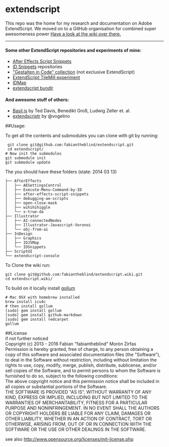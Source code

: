 extendscript
============

This repo was the home for my research and documentation on Adobe ExtendScript. We moved on to a GitHub organisation for combined super awesomeness power [Have a look at the wiki over there.](https://github.com/ExtendScript/wiki/wiki)  

-------

#### Some other ExtendScript repositories and experiments of mine:  

- [After Effects Script Snippets](https://github.com/fabiantheblind/after-effects-script-snippets)  
- [ID Snippets](https://github.com/fabiantheblind/IDSnippets) repositories  
- ["Gestalten in Code" collection](https://github.com/fabiantheblind/gestalten-in-code) (not exclusive ExtendScript)  
- [ExtendScript TileMill experiment](https://github.com/fabiantheblind/extendscript.tilemill)  
- [IDMap](https://github.com/fabiantheblind/IDMap)  
- [extendscript bundlr](https://github.com/fabiantheblind/extendscript-bundlr)  

#### And awesome stuff of others:  

- [Basil.js](http://basiljs.ch/) by  Ted Davis, Benedikt Groß, Ludwig Zeller et. al.   
- [extendscriptr](https://github.com/vogelino/extendscriptr) by @vogelino  

##Usage:  

To get all the contents and submodules you can clone with git by running:  

     git clone git@github.com:fabiantheblind/extendscript.git  
     cd extendscript/
    # Now init the submodules
    git submodule init 
    git submodule update  



The you should have these folders (state: 2014 03 13)  

    ├── AfterEffects
    │   ├── AESettingsControl
    │   ├── Execute-Menu-Command-by-ID
    │   ├── after-effects-script-snippets
    │   ├── debugging-ae-scripts
    │   ├── open-close-mask
    │   ├── wihihihiggle
    │   └── x-true-da
    ├── Illustrator
    │   ├── AI-connectedNodes
    │   ├── Illustrator-Javascript-Voronoi
    │   └── obj-from-ai
    ├── InDesign
    │   ├── Graphics
    │   ├── IDJSMap
    │   └── IDSnippets
    ├── ScriptUI
    └── extendscript-console


To Clone the wiki run:  


    git clone git@github.com:fabiantheblind/extendscript.wiki.git  
    cd extendscript.wiki/

To build on it locally install [gollum](https://github.com/gollum/gollum)  

    # Mac OSX with homebrew installed
    brew install icu4c
    # then install gollum  
    [sudo] gem install gollum
    [sudo] gem install github-markdown
    [sudo] gem install redcarpet
    gollum


##License  
if not further noticed  
Copyright (c)  2013 - 2016 Fabian "fabiantheblind" Morón Zirfas  
Permission is hereby granted, free of charge, to any person obtaining a copy of this software and associated documentation files (the "Software"), to deal in the Software  without restriction, including without limitation the rights to use, copy, modify, merge, publish, distribute, sublicense, and/or sell copies of the Software, and to  permit persons to whom the Software is furnished to do so, subject to the following conditions:  
The above copyright notice and this permission notice shall be included in all copies or substantial portions of the Software.  
THE SOFTWARE IS PROVIDED "AS IS", WITHOUT WARRANTY OF ANY KIND, EXPRESS OR IMPLIED, INCLUDING BUT NOT LIMITED TO THE WARRANTIES OF MERCHANTABILITY, FITNESS FOR A  PARTICULAR PURPOSE AND NONINFRINGEMENT. IN NO EVENT SHALL THE AUTHORS OR COPYRIGHT HOLDERS BE LIABLE FOR ANY CLAIM, DAMAGES OR OTHER LIABILITY, WHETHER IN AN ACTION OF  CONTRACT, TORT OR OTHERWISE, ARISING FROM, OUT OF OR IN CONNECTION WITH THE SOFTWARE OR THE USE OR OTHER DEALINGS IN THE SOFTWARE.  

see also http://www.opensource.org/licenses/mit-license.php



